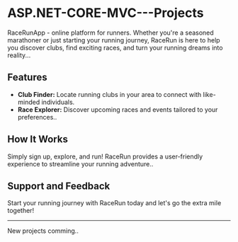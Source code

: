 # ASP.NET-CORE-MVC---Projects

RaceRunApp - online platform for runners. Whether you're a seasoned marathoner or just starting your running journey, RaceRun is here to help you discover clubs, find exciting races, and turn your running dreams into reality...

## Features

- **Club Finder:** Locate running clubs in your area to connect with like-minded individuals.
- **Race Explorer:** Discover upcoming races and events tailored to your preferences..

## How It Works

Simply sign up, explore, and run! RaceRun provides a user-friendly experience to streamline your running adventure..

## Support and Feedback

Start your running journey with RaceRun today and let's go the extra mile together!

---
New projects comming..
